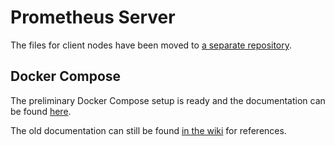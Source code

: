 # Prometheus Server

The files for client nodes have been moved to [a separate repository](https://github.com/101011101001010/prometheus-node).

## Docker Compose

The preliminary Docker Compose setup is ready and the documentation can be found [here](https://github.com/101011101001010/prometheus-grafana/wiki/Docker-Compose).

The old documentation can still be found [in the wiki](https://github.com/101011101001010/prometheus-grafana/wiki) for references.
